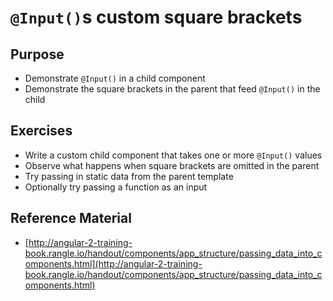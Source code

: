 # `@Input()`s custom square brackets

## Purpose

- Demonstrate `@Input()` in a child component
- Demonstrate the square brackets in the parent that feed `@Input()` in the child

## Exercises

- Write a custom child component that takes one or more `@Input()` values
- Observe what happens when square brackets are omitted in the parent
- Try passing in static data from the parent template
- Optionally try passing a function as an input


## Reference Material

- [http://angular-2-training-book.rangle.io/handout/components/app_structure/passing_data_into_components.html](http://angular-2-training-book.rangle.io/handout/components/app_structure/passing_data_into_components.html)
